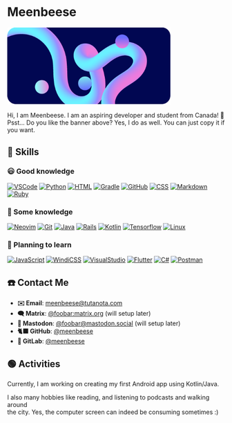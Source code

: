 # Meenbeese
<img src="./my-banner-rounded.png" width="75%">

Hi, I am Meenbeese. I am an aspiring developer and student from Canada! 👋 <br>
Psst... Do you like the banner above? Yes, I do as well. You can just copy it if you want.

## 💪 Skills

### 😃 Good knowledge

[![VSCode](https://skillicons.dev/icons?i=vscode)](https://code.visualstudio.com) [![Python](https://skillicons.dev/icons?i=py)](https://www.python.org/) [![HTML](https://skillicons.dev/icons?i=html)](https://html.spec.whatwg.org/multipage) [![Gradle](https://skillicons.dev/icons?i=gradle)](https://gradle.org/) [![GitHub](https://skillicons.dev/icons?i=github)](https://github.com) [![CSS](https://skillicons.dev/icons?i=css)](https://www.w3.org/Style/CSS) [![Markdown](https://skillicons.dev/icons?i=md)](https://daringfireball.net/projects/markdown) [![Ruby](https://skillicons.dev/icons?i=ruby)](https://www.ruby-lang.org/en)
### 🤔 Some knowledge

[![Neovim](https://skillicons.dev/icons?i=neovim)](https://neovim.io) [![Git](https://skillicons.dev/icons?i=git)](https://git-scm.com) [![Java](https://skillicons.dev/icons?i=java)](https://www.oracle.com/java) [![Rails](https://skillicons.dev/icons?i=rails)](https://rubyonrails.org) [![Kotlin](https://skillicons.dev/icons?i=kotlin)](https://www.kotlinlang.org/) [![Tensorflow](https://skillicons.dev/icons?i=tensorflow)](https://www.tensorflow.org/) [![Linux](https://skillicons.dev/icons?i=linux)](https://linux.org)

### 🧐 Planning to learn

[![JavaScript](https://skillicons.dev/icons?i=js)](https://www.ecma-international.org/publications-and-standards/standards/ecma-262) [![WindiCSS](https://skillicons.dev/icons?i=windicss)](https://www.windicss.org/) [![VisualStudio](https://skillicons.dev/icons?i=visualstudio)](https://visualstudio.microsoft.com/) [![Flutter](https://skillicons.dev/icons?i=flutter)](https://flutter.dev) [![C#](https://skillicons.dev/icons?i=cs)](https://en.wikipedia.org/wiki/C_Sharp_(programming_language)) [![Postman](https://skillicons.dev/icons?i=postman)](https://www.postman.com/)

## ☎️ Contact Me

- **✉️ Email**: [meenbeese@tutanota.com](meenbeese@tutanota.com)
- **🗨️ Matrix**: [@foobar:matrix.org](https://matrix.to/#/@foobar:matrix.org) (will setup later)
- **🐘 Mastodon**: [@foobar@mastodon.social](https://mastodon.social/@foobar) (will setup later)
- **🐈‍⬛ GitHub**: [@meenbeese](https://github.com/meenbeese)
- **🗻 GitLab**: [@meenbeese](https://gitlab.com/meenbeese)

## 🟢 Activities

Currently, I am working on creating my first Android app using Kotlin/Java. <br>

I also many hobbies like reading, and listening to podcasts and walking around <br> 
the city. Yes, the computer screen can indeed be consuming sometimes :)
